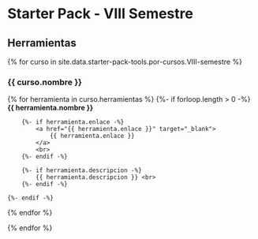---
---

# Starter Pack - VIII Semestre

[//]: # (Texto sobre el semestre opcional)

## Herramientas

{% for curso in site.data.starter-pack-tools.por-cursos.VIII-semestre %}
### {{ curso.nombre }}

  {% for herramienta in curso.herramientas %}
    {%- if forloop.length > 0 -%}
        **{{ herramienta.nombre }}** <br>

        {%- if herramienta.enlace -%}
            <a href="{{ herramienta.enlace }}" target="_blank">
                {{ herramienta.enlace }}
            </a>
            <br>
        {%- endif -%}

        {%- if herramienta.descripcion -%}
            {{ herramienta.descripcion }} <br>
        {%- endif -%}

    {%- endif -%}
  {% endfor %}

{% endfor %}